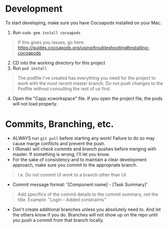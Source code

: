 # Development
To start developing, make sure you have Cocoapods installed on your Mac. 
1. Run `sudo gem install cocoapods`
> If this gives you issues, go here: https://guides.cocoapods.org/using/troubleshooting#installing-cocoapods
2. CD into the working directory for this project
3. Run `pod install`
> The podfile I've created has everything you need for the project to work with the most recent master branch. Do not push changes to the Podfile without consulting the rest of us first. 
4. Open the "Capp.xcworkspace" file. If you open the project file, the pods will not load properly.

# Commits, Branching, etc.
- ALWAYS run `git pull` before starting any work! Failure to do so may cause marge conflicts and prevent the push. 
- I (Ronak) will check commits and branch pushes before merging with master. If something is wrong, I'll let you know.
- For the sake of consistency and to maintain a clear development approach, make sure you commit to the appropriate branch.
> I.e. Do not commit UI work to a branch other than UI. 
- Commit message format: '[Component name] - [Task Summary]'
> Add specifics of the commit details to the commit summary, not the title.
> Example: "Login - Added constraints"
- Don't create additional branches unless you absolutely need to. And let the others know if you do. Branches will not show up on the repo until you push a commit from that branch locally. 

